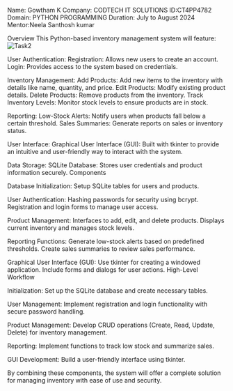 Name: Gowtham K 
Company: CODTECH IT SOLUTIONS 
ID:CT4PP4782 
Domain: PYTHON PROGRAMMING 
Duration: July to August 2024 
Mentor:Neela Santhosh kumar


Overview
This Python-based inventory management system will feature:
![Task2](https://github.com/user-attachments/assets/d9a7d8a4-86bb-4af0-86a8-1024bdc8858c)

User Authentication:
Registration: Allows new users to create an account.
Login: Provides access to the system based on credentials.

Inventory Management:
Add Products: Add new items to the inventory with details like name, quantity, and price.
Edit Products: Modify existing product details.
Delete Products: Remove products from the inventory.
Track Inventory Levels: Monitor stock levels to ensure products are in stock.

Reporting:
Low-Stock Alerts: Notify users when products fall below a certain threshold.
Sales Summaries: Generate reports on sales or inventory status.

User Interface:
Graphical User Interface (GUI): Built with tkinter to provide an intuitive and user-friendly way to interact with the system.

Data Storage:
SQLite Database: Stores user credentials and product information securely.
Components

Database Initialization:
Setup SQLite tables for users and products.

User Authentication:
Hashing passwords for security using bcrypt.
Registration and login forms to manage user access.

Product Management:
Interfaces to add, edit, and delete products.
Displays current inventory and manages stock levels.

Reporting Functions:
Generate low-stock alerts based on predefined thresholds.
Create sales summaries to review sales performance.

Graphical User Interface (GUI):
Use tkinter for creating a windowed application.
Include forms and dialogs for user actions.
High-Level Workflow

Initialization:
Set up the SQLite database and create necessary tables.

User Management:
Implement registration and login functionality with secure password handling.

Product Management:
Develop CRUD operations (Create, Read, Update, Delete) for inventory management.

Reporting:
Implement functions to track low stock and summarize sales.

GUI Development:
Build a user-friendly interface using tkinter.

By combining these components, the system will offer a complete solution for managing inventory with ease of use and security. 
